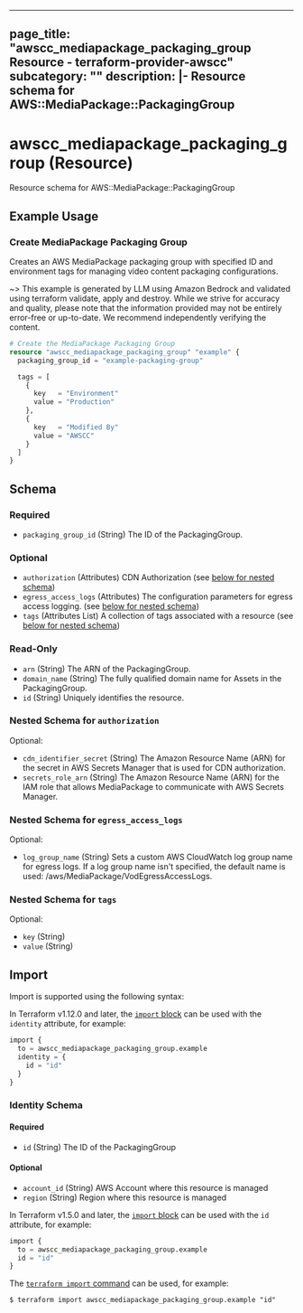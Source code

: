 
---
page_title: "awscc_mediapackage_packaging_group Resource - terraform-provider-awscc"
subcategory: ""
description: |-
  Resource schema for AWS::MediaPackage::PackagingGroup
---

# awscc_mediapackage_packaging_group (Resource)

Resource schema for AWS::MediaPackage::PackagingGroup

## Example Usage

### Create MediaPackage Packaging Group

Creates an AWS MediaPackage packaging group with specified ID and environment tags for managing video content packaging configurations.

~> This example is generated by LLM using Amazon Bedrock and validated using terraform validate, apply and destroy. While we strive for accuracy and quality, please note that the information provided may not be entirely error-free or up-to-date. We recommend independently verifying the content.

```terraform
# Create the MediaPackage Packaging Group
resource "awscc_mediapackage_packaging_group" "example" {
  packaging_group_id = "example-packaging-group"

  tags = [
    {
      key   = "Environment"
      value = "Production"
    },
    {
      key   = "Modified By"
      value = "AWSCC"
    }
  ]
}
```

<!-- schema generated by tfplugindocs -->
## Schema

### Required

- `packaging_group_id` (String) The ID of the PackagingGroup.

### Optional

- `authorization` (Attributes) CDN Authorization (see [below for nested schema](#nestedatt--authorization))
- `egress_access_logs` (Attributes) The configuration parameters for egress access logging. (see [below for nested schema](#nestedatt--egress_access_logs))
- `tags` (Attributes List) A collection of tags associated with a resource (see [below for nested schema](#nestedatt--tags))

### Read-Only

- `arn` (String) The ARN of the PackagingGroup.
- `domain_name` (String) The fully qualified domain name for Assets in the PackagingGroup.
- `id` (String) Uniquely identifies the resource.

<a id="nestedatt--authorization"></a>
### Nested Schema for `authorization`

Optional:

- `cdn_identifier_secret` (String) The Amazon Resource Name (ARN) for the secret in AWS Secrets Manager that is used for CDN authorization.
- `secrets_role_arn` (String) The Amazon Resource Name (ARN) for the IAM role that allows MediaPackage to communicate with AWS Secrets Manager.


<a id="nestedatt--egress_access_logs"></a>
### Nested Schema for `egress_access_logs`

Optional:

- `log_group_name` (String) Sets a custom AWS CloudWatch log group name for egress logs. If a log group name isn't specified, the default name is used: /aws/MediaPackage/VodEgressAccessLogs.


<a id="nestedatt--tags"></a>
### Nested Schema for `tags`

Optional:

- `key` (String)
- `value` (String)

## Import

Import is supported using the following syntax:

In Terraform v1.12.0 and later, the [`import` block](https://developer.hashicorp.com/terraform/language/import) can be used with the `identity` attribute, for example:

```terraform
import {
  to = awscc_mediapackage_packaging_group.example
  identity = {
    id = "id"
  }
}
```

<!-- schema generated by tfplugindocs -->
### Identity Schema

#### Required

- `id` (String) The ID of the PackagingGroup

#### Optional

- `account_id` (String) AWS Account where this resource is managed
- `region` (String) Region where this resource is managed

In Terraform v1.5.0 and later, the [`import` block](https://developer.hashicorp.com/terraform/language/import) can be used with the `id` attribute, for example:

```terraform
import {
  to = awscc_mediapackage_packaging_group.example
  id = "id"
}
```

The [`terraform import` command](https://developer.hashicorp.com/terraform/cli/commands/import) can be used, for example:

```shell
$ terraform import awscc_mediapackage_packaging_group.example "id"
```
